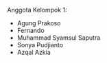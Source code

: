 Anggota Kelompok 1:
- Agung Prakoso
- Fernando
- Muhammad Syamsul Saputra
- Sonya Pudjianto
- Azqal Azkia
